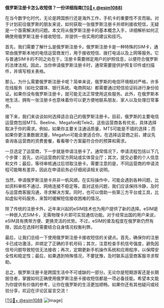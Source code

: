 **俄罗斯注册卡怎么收短信？一份详细指南[[TG💪+ @esim1088](https://t.me/s/esim1088)]**

在当今数字化时代，无论是跨国旅行还是海外工作，手机卡的重要性不言而喻。对于计划前往俄罗斯的朋友来说，如何获取一张俄罗斯注册卡并顺利接收短信，无疑是一个亟需解决的问题。本文将从俄罗斯注册卡的基本概念入手，详细解析如何正确使用俄罗斯注册卡接收短信，并提供一些实用的建议和技巧。

首先，我们需要了解什么是俄罗斯注册卡。俄罗斯注册卡是一种特殊的SIM卡，通常由俄罗斯本地的电信运营商发行，用于接收短信、拨打电话以及上网等服务。它与普通SIM卡的不同之处在于，注册卡需要绑定用户的护照信息，以便符合俄罗斯的法律法规。因此，当你申请俄罗斯注册卡时，通常需要提供护照复印件或扫描件，并填写相关表格。

那么，为什么需要俄罗斯注册卡呢？简单来说，俄罗斯的电信环境相对严格，许多在线服务（如社交媒体、银行系统、电商网站）都需要通过短信验证码进行身份验证。如果你没有俄罗斯注册卡，就可能无法正常使用这些服务。此外，在俄罗斯本地生活，拥有一张注册卡也意味着你可以更方便地联系朋友、家人以及处理日常事务。

接下来，我们来谈谈如何选择适合自己的俄罗斯注册卡。目前，俄罗斯的主要电信运营商包括MTS、Beeline、Megafon和Tele2。这些运营商各有优劣，具体选择取决于你的需求。例如，如果你主要关注通话质量，MTS可能是不错的选择；而如果你更注重数据流量，Megafon可能会更适合你。在选择运营商之前，建议先查询各运营商的资费套餐，看看哪个方案最符合你的预算和需求。

一旦选定了运营商，下一步就是申请注册卡了。通常情况下，申请流程包括以下几个步骤：首先，访问运营商的官方网站或实体营业厅；其次，提交必要的个人信息和文件；最后，等待审核通过后领取注册卡。需要注意的是，不同运营商的申请流程可能略有差异，因此在申请前务必仔细阅读相关说明。

当然，申请俄罗斯注册卡并非一帆风顺。在实际操作中，可能会遇到各种问题，比如资料审核不通过、网络连接不稳定等。面对这些问题，我们应该保持冷静，及时与运营商客服沟通，寻求解决方案。同时，也可以借助一些第三方平台或工具，比如虚拟号码服务，来暂时缓解短信接收困难的情况。

除了传统的注册卡外，近年来兴起的eSIM技术也为用户提供了新的选择。eSIM是一种嵌入式SIM卡，无需物理卡片即可实现通信功能。对于经常出国的用户来说，eSIM具有携带方便、更换灵活的优势。不过，eSIM的普及程度在俄罗斯仍然有限，因此在选择时需要结合自身情况权衡利弊。

最后，让我们总结一下使用俄罗斯注册卡接收短信的关键点。首先，确保你的注册卡已成功激活，并绑定了正确的手机号码；其次，注意检查手机信号强度，避免因信号问题导致短信无法接收；再次，定期更新手机操作系统和应用程序，以保障安全性和稳定性；最后，如果遇到特殊情况，不要犹豫，及时联系运营商客服寻求帮助。

总之，俄罗斯注册卡是跨国生活中不可或缺的一部分。无论你是短期游客还是长期居住者，掌握如何正确使用俄罗斯注册卡接收短信都是一项必备技能。希望本文能为你提供有价值的参考，让你在俄罗斯的生活更加顺畅。如果你还有其他疑问或经验分享，欢迎在评论区留言交流！

[[TG💪+ @esim1088](https://t.me/s/esim1088) ![Image](https://i.postimg.cc/4NQfJmqS/Snipaste-2025-05-13-00-14-12.png)]